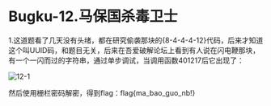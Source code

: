 # Bugku-12.马保国杀毒卫士

1.这道题看了几天没有头绪，都在研究偷袭那块的{8-4-4-4-12}代码，后来才知道这个叫UUID码，和题目无关，后来在吾爱破解论坛上看到有人说在闪电鞭那块，有一个一闪而过的字符串，通过单步调试，当调用函数401217后它出现了：

![12-1](https://github.com/OWORD/ctfimg/raw/main/Bugku/12.马老师杀毒卫士/img/12-1.png)

然后使用栅栏密码解密，得到flag：flag{ma_bao_guo_nb!}